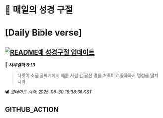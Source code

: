 # 🙏 매일의 성경 구절
# [Daily Bible verse]
## [![README에 성경구절 업데이트](https://github.com/DONGSUKA/first_test/actions/workflows/update-readme-bible.yml/badge.svg)](https://github.com/DONGSUKA/first_test/actions/workflows/update-readme-bible.yml)
<!-- START_BIBLE_VERSE -->
📖 **사무엘하 8:13**
> 다윗이 소금 골짜기에서 에돔 사람 만 팔천 명을 쳐죽이고 돌아와서 명성을 떨치니라

🕊️ _업데이트 시각: 2025-08-30 16:38:30 KST_
  <!-- END_BIBLE_VERSE -->
## GITHUB_ACTION
